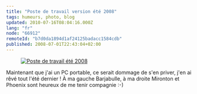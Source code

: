 ```yaml
---
title: "Poste de travail version été 2008"
tags: humeurs, photo, blog
updated: 2010-07-16T08:04:16.000Z
lang: "fr"
node: "66912"
remoteId: "b7d0da1894d1af24125badacc1584cdb"
published: 2008-07-01T22:43:04+02:00
---
```

<figure class="object-center"><a href="/images/poste-de-travail-ete-2008.jpg"><img src="/images/660x/poste-de-travail-ete-2008.jpg" alt="Poste de travail été 2008">
</a></figure>


Maintenant que j'ai un PC portable, ce serait dommage de s'en priver, j'en ai rêvé tout l'été dernier ! À ma gauche Barjabulle, à ma droite Mironton et Phoenix sont heureux de me tenir compagnie :-)

